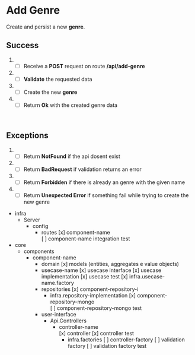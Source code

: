 # Add Genre

Create and persist a new **genre**.

## Success

1. - [ ] Receive a **POST** request on route **/api/add-genre**
2. - [ ] **Validate** the requested data
3. - [ ] Create the new **genre** 
4. - [ ] Return **Ok** with the created genre data
<br/>

## Exceptions

1. - [ ] Return **NotFound** if the api dosent exist
2. - [ ] Return **BadRequest** if validation returns an error
3. - [ ] Return **Forbidden** if there is already an genre with the given name 
4. - [ ] Return **Unexpected Error** if something fail while trying to create the new genre

- infra
  - Server
    - config
      - routes
        [x] component-name  
        [ ] component-name integration test
- core
  - components
    - component-name
      - domain
        [x] models (entities, aggregates e value objects)        
      - usecase-name
        [x] usecase interface
        [x] usecase implementation
        [x] usecase test
        [x] infra.usecase-name.factory
      - repositories
        [x] component-repository-i
        - infra.repository-implementation
          [x] component-repository-mongo     
          [ ] component-repository-mongo test     
      - user-interface
          - Api.Controllers
              - controller-name           
                    [x] controller
                    [x] controller test                    
                  - infra.factories
                    [ ] controller-factory
                    [ ] validation factory
                    [ ] validation factory test   